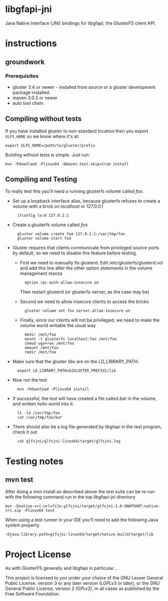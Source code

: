# libgfapi-jni

Java Native Interface (JNI) bindings for libgfapi, the GlusterFS client API.

# instructions

## groundwork

### Prerequisites

* gluster 3.4 or newer - installed from source or a gluster development package installed.
* maven 3.0.3 or newer
* auto tool chain

## Compiling without tests

If you have installed gluster to non-standard location then you export `GLFS_HOME` so we know where it's at:

    export GLFS_HOME=/path/to/gluster/prefix

Building without tests is simple.  Just run:

    mvn -Pdownlaod -Plinux64 -Dmaven.test.skip=true install

## Compiling and Testing

To really test this you'll need a running glusterfs volume called *foo*.

- Set up a loopback interface alias, because glusterfs refuses to create a volume with a brick on *localhost* or *127.0.0.1*

        ifconfig lo:0 127.0.2.1

- Create a glusterfs volume called *foo*

        gluster volume create foo 127.0.2.1:/var/tmp/foo
        gluster volume start foo

- Gluster requires that clients communicate from privileged source ports by default, so we need to disable this feature before testing.

    - First we need to manually fix glusterd.  Edit /etc/glusterfs/glusterd.vol and add this line after the other option statements in the volume management stanza

            option rpc-auth-allow-insecure on
    
        Then restart glusterd (or glusterfs-server, as the case may be)

    - Second we need to allow insecure clients to access the bricks

            gluster volume set foo server.allow-insecure on

    - Finally, since our clients will not be privileged, we need to make the volume world writable the usual way

            mkdir /mnt/foo
            mount -t glusterfs localhost:foo /mnt/foo
            chmod ugo+rwx /mnt/foo
            umount /mnt/foo
            rmdir /mnt/foo

- Make sure that the gluster libs are on the LD_LIBRARY_PATH.

        export LD_LIBRARY_PATH=${GLUSTER_PREFIX}/lib

- Now run the test

        mvn -Pdownload -Plinux64 install

- If successful, the test will have created a file called *bar* in the volume, and written *hello world* into it.

        ls -la /var/tmp/foo
        cat /var/tmp/foo/bar

- There should also be a log file generated by libgfapi in the test program, check it out

        cat glfsjni/glfsjni-linux64/target/glfsjni.log

# Testing notes

## mvn test

After doing a mvn install as described above the test suite can be re-run with the following command run in the top 
libgfapi-jni directory

    mvn -Dnative-src-url=file:glfsjni/target/glfsjni-1.0-SNAPSHOT-native-src.zip -Plinux64 test

When using a test runner in your IDE you'll need to add the following Java system property

    -Djava.library.path=glfsjni-linux64/target/native-build/target/lib

# Project License

As with GlusterFS generally and libgfapi in particular...

This project is licensed to you under your choice of the GNU Lesser General Public 
License, version 3 or any later version (LGPLv3 or later), or the GNU General Public 
License, version 2 (GPLv2), in all cases as published by the Free Software Foundation.
